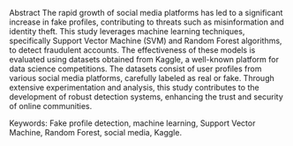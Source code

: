 Abstract
The rapid growth of social media platforms has led to a significant increase in fake profiles, contributing to threats such as misinformation and identity theft. This study leverages machine learning techniques, specifically Support Vector Machine (SVM) and Random Forest algorithms, to detect fraudulent accounts. The effectiveness of these models is evaluated using datasets obtained from Kaggle, a well-known platform for data science competitions. The datasets consist of user profiles from various social media platforms, carefully labeled as real or fake. Through extensive experimentation and analysis, this study contributes to the development of robust detection systems, enhancing the trust and security of online communities.

Keywords: 
Fake profile detection, machine learning, Support Vector Machine, Random Forest, social media, Kaggle. 
